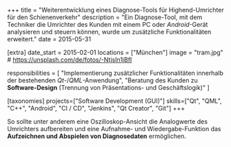 +++
title = "Weiterentwicklung eines Diagnose-Tools für Highend-Umrichter für den Schienenverkehr"
description = "Ein Diagnose-Tool, mit dem Techniker die Umrichter des Kunden mit einem PC oder *Android*-Gerät analysieren und steuern können, wurde um zusätzliche Funktionalitäten erweitert."
date = 2015-05-31

[extra]
date_start = 2015-02-01
locations = ["München"]
image = "tram.jpg" # https://unsplash.com/de/fotos/-NtjsIn1jBfI

responsibilities = [
    "Implementierung zusätzlicher Funktionalitäten innerhalb der bestehenden *Qt*-/*QML*-Anwendung",
    "Beratung des Kunden zu **Software-Design** (Trennung von Präsentations- und Geschäftslogik)"
]

[taxonomies]
projects=["Software Development (GUI)"]
skills=["Qt", "QML", "C++", "Android", "CI / CD", "Jenkins", "Qt Creator", "Git"]
+++

So sollte unter anderem eine Oszilloskop-Ansicht die Analogwerte des Umrichters aufbereiten und eine Aufnahme- und Wiedergabe-Funktion das **Aufzeichnen und Abspielen von Diagnosedaten** ermöglichen.
